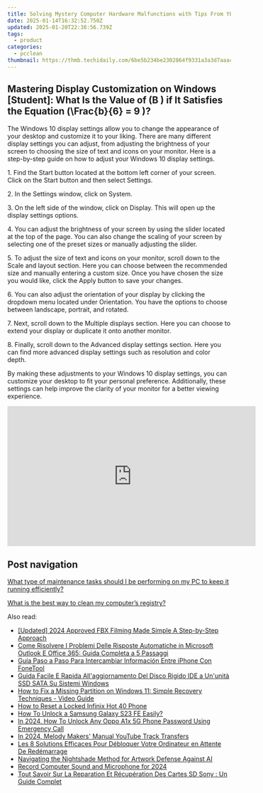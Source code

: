 ```yaml
---
title: Solving Mystery Computer Hardware Malfunctions with Tips From YL Software
date: 2025-01-14T16:32:52.750Z
updated: 2025-01-20T22:38:56.739Z
tags:
  - product
categories:
  - pcclean
thumbnail: https://thmb.techidaily.com/6be5b234be2302864f9331a3a3d7aaacb0018bce1f2511014ae677fbeed4c8da.jpg
---
```


## Mastering Display Customization on Windows [Student]: What Is the Value of \(B \) if It Satisfies the Equation \(\Frac{b}{6} = 9 \)?

The Windows 10 display settings allow you to change the appearance of your desktop and customize it to your liking. There are many different display settings you can adjust, from adjusting the brightness of your screen to choosing the size of text and icons on your monitor. Here is a step-by-step guide on how to adjust your Windows 10 display settings. 

1\. Find the Start button located at the bottom left corner of your screen. Click on the Start button and then select Settings.

2\. In the Settings window, click on System.

3\. On the left side of the window, click on Display. This will open up the display settings options. 

4\. You can adjust the brightness of your screen by using the slider located at the top of the page. You can also change the scaling of your screen by selecting one of the preset sizes or manually adjusting the slider.

5\. To adjust the size of text and icons on your monitor, scroll down to the Scale and layout section. Here you can choose between the recommended size and manually entering a custom size. Once you have chosen the size you would like, click the Apply button to save your changes.

6\. You can also adjust the orientation of your display by clicking the dropdown menu located under Orientation. You have the options to choose between landscape, portrait, and rotated.

7\. Next, scroll down to the Multiple displays section. Here you can choose to extend your display or duplicate it onto another monitor.

8\. Finally, scroll down to the Advanced display settings section. Here you can find more advanced display settings such as resolution and color depth. 

By making these adjustments to your Windows 10 display settings, you can customize your desktop to fit your personal preference. Additionally, these settings can help improve the clarity of your monitor for a better viewing experience.

<!-- affiliate ads begin -->
<iframe width="560" height="315" src="https://www.youtube.com/embed/kTHQrw8e1gk?si=gTPIa7KjhSZ0Vz97" title="YouTube video player" frameborder="0" allow="accelerometer; autoplay; clipboard-write; encrypted-media; gyroscope; picture-in-picture; web-share" referrerpolicy="strict-origin-when-cross-origin" allowfullscreen></iframe>
<!-- affiliate ads end -->

## Post navigation

[What type of maintenance tasks should I be performing on my PC to keep it running efficiently?](https://tools.techidaily.com/pcclean/products/)

[What is the best way to clean my computer’s registry?](https://tools.techidaily.com/pcclean/products/)

<ins class="adsbygoogle"
     style="display:block"
     data-ad-format="autorelaxed"
     data-ad-client="ca-pub-7571918770474297"
     data-ad-slot="1223367746"></ins>

<ins class="adsbygoogle"
     style="display:block"
     data-ad-client="ca-pub-7571918770474297"
     data-ad-slot="8358498916"
     data-ad-format="auto"
     data-full-width-responsive="true"></ins>

<span class="atpl-alsoreadstyle">Also read:</span>
<div><ul>
<li><a href="https://screen-capture.techidaily.com/updated-2024-approved-fbx-filming-made-simple-a-step-by-step-approach/"><u>[Updated] 2024 Approved FBX Filming Made Simple A Step-by-Step Approach</u></a></li>
<li><a href="https://win-updates.techidaily.com/come-risolvere-i-problemi-delle-risposte-automatiche-in-microsoft-outlook-e-office-365-guida-completa-a-5-passaggi/"><u>Come Risolvere I Problemi Delle Risposte Automatiche in Microsoft Outlook E Office 365: Guida Completa a 5 Passaggi</u></a></li>
<li><a href="https://win-updates.techidaily.com/guia-paso-a-paso-para-intercambiar-informacion-entre-iphone-con-fonetool/"><u>Guía Paso a Paso Para Intercambiar Información Entre iPhone Con FoneTool</u></a></li>
<li><a href="https://win-updates.techidaily.com/guida-facile-e-rapida-allaggiornamento-del-disco-rigido-ide-a-ununita-ssd-sata-su-sistemi-windows/"><u>Guida Facile E Rapida All'aggiornamento Del Disco Rigido IDE a Un'unità SSD SATA Su Sistemi Windows</u></a></li>
<li><a href="https://win-updates.techidaily.com/how-to-fix-a-missing-partition-on-windows-11-simple-recovery-techniques-video-guide/"><u>How to Fix a Missing Partition on Windows 11: Simple Recovery Techniques - Video Guide</u></a></li>
<li><a href="https://unlock-android.techidaily.com/how-to-reset-a-locked-infinix-hot-40-phone-by-drfone-android/"><u>How to Reset a Locked Infinix Hot 40 Phone</u></a></li>
<li><a href="https://android-unlock.techidaily.com/how-to-unlock-a-samsung-galaxy-s23-fe-easily-by-drfone-android/"><u>How To Unlock a Samsung Galaxy S23 FE Easily?</u></a></li>
<li><a href="https://easy-unlock-android.techidaily.com/in-2024-how-to-unlock-any-oppo-a1x-5g-phone-password-using-emergency-call-by-drfone-android/"><u>In 2024, How To Unlock Any Oppo A1x 5G Phone Password Using Emergency Call</u></a></li>
<li><a href="https://youtube-docs.techidaily.com/24-melody-makers-manual-youtube-track-transfers/"><u>In 2024, Melody Makers' Manual YouTube Track Transfers</u></a></li>
<li><a href="https://win-updates.techidaily.com/les-8-solutions-efficaces-pour-debloquer-votre-ordinateur-en-attente-de-redemarrage/"><u>Les 8 Solutions Efficaces Pour Débloquer Votre Ordinateur en Attente De Redémarrage</u></a></li>
<li><a href="https://tech-savvy.techidaily.com/navigating-the-nightshade-method-for-artwork-defense-against-ai/"><u>Navigating the Nightshade Method for Artwork Defense Against AI</u></a></li>
<li><a href="https://video-capture.techidaily.com/record-computer-sound-and-microphone-for-2024/"><u>Record Computer Sound and Microphone for 2024</u></a></li>
<li><a href="https://win-updates.techidaily.com/tout-savoir-sur-la-reparation-et-recuperation-des-cartes-sd-sony-un-guide-complet/"><u>Tout Savoir Sur La Reparation Et Récupération Des Cartes SD Sony : Un Guide Complet</u></a></li>
</ul></div>

